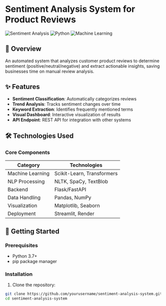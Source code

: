 # Sentiment Analysis System for Product Reviews

![Sentiment Analysis](https://img.shields.io/badge/Sentiment-Analysis-blue) 
![Python](https://img.shields.io/badge/Python-3.7%2B-green)
![Machine Learning](https://img.shields.io/badge/Machine-Learning-orange)

## 📌 Overview

An automated system that analyzes customer product reviews to determine sentiment (positive/neutral/negative) and extract actionable insights, saving businesses time on manual review analysis.

## ✨ Features

- **Sentiment Classification**: Automatically categorizes reviews
- **Trend Analysis**: Tracks sentiment changes over time
- **Keyword Extraction**: Identifies frequently mentioned terms
- **Visual Dashboard**: Interactive visualization of results
- **API Endpoint**: REST API for integration with other systems

## 🛠️ Technologies Used

### Core Components
| Category          | Technologies |
|-------------------|-------------|
| Machine Learning  | Scikit-Learn, Transformers |
| NLP Processing    | NLTK, SpaCy, TextBlob |
| Backend          | Flask/FastAPI |
| Data Handling    | Pandas, NumPy |
| Visualization    | Matplotlib, Seaborn |
| Deployment       | Streamlit, Render |

## 🚀 Getting Started

### Prerequisites
- Python 3.7+
- pip package manager

### Installation
1. Clone the repository:
```bash
git clone https://github.com/yourusername/sentiment-analysis-system.git
cd sentiment-analysis-system

